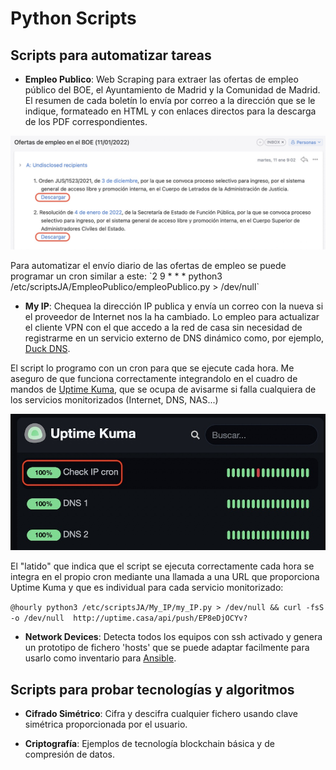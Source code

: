 # Python Scripts

## Scripts para automatizar tareas

- **Empleo Publico**: Web Scraping para extraer las ofertas de empleo público del BOE, el Ayuntamiento de Madrid y la 
Comunidad de Madrid. El resumen de cada boletín lo envía por correo a la dirección que se le indique, formateado en 
HTML y con enlaces directos para la descarga de los PDF correspondientes.
<p align="center">
<img src="https://github.com/Sustoja/PythonScripts/blob/main/images/CorreoBOE.jpg?raw=true" width="800">
</p>
Para automatizar el envío diario de las ofertas de empleo se puede programar un cron similar a este:
`2 9 * * * python3 /etc/scriptsJA/EmpleoPublico/empleoPublico.py > /dev/null`


- **My IP**: Chequea la dirección IP publica y envía un correo con la nueva si el proveedor de Internet nos la ha
cambiado. Lo empleo para actualizar el cliente VPN con el que accedo a la red de casa sin necesidad de registrarme 
en un servicio externo de DNS dinámico como, por ejemplo, [Duck DNS](http://www.duckdns.org).

El script lo programo con un cron para que se ejecute cada hora. Me aseguro de que funciona correctamente integrandolo
en el cuadro de mandos de [Uptime Kuma](https://github.com/louislam/uptime-kuma), que se ocupa de avisarme si falla
cualquiera de los servicios monitorizados (Internet, DNS, NAS...)

<p align="center">
<img src="https://github.com/Sustoja/PythonScripts/blob/main/images/CronCheckUptime.jpg?raw=true" width="800">
</p>

El "latido" que indica que el script se ejecuta correctamente cada hora se integra en el propio cron mediante una
llamada a una URL que proporciona Uptime Kuma y que es individual para cada servicio monitorizado:

`@hourly python3 /etc/scriptsJA/My_IP/my_IP.py > /dev/null && curl -fsS -o /dev/null  http://uptime.casa/api/push/EP8eDjOCYv?`


- **Network Devices**: Detecta todos los equipos con ssh activado y genera un prototipo de fichero 'hosts' que se puede 
adaptar facilmente para usarlo como inventario para [Ansible](https://www.ansiblefordevops.com).

## Scripts para probar tecnologías y algoritmos

- **Cifrado Simétrico**: Cifra y descifra cualquier fichero usando clave simétrica proporcionada por el usuario.

- **Criptografía**: Ejemplos de tecnología blockchain básica y de compresión de datos.
